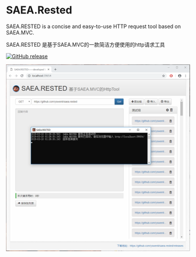 # SAEA.Rested
SAEA.RESTED is a concise and easy-to-use HTTP request tool based on SAEA.MVC.

SAEA.RESTED 是基于SAEA.MVC的一款简洁方便使用的http请求工具

[![GitHub release](https://img.shields.io/github/release/yswenli/saea.rested.svg)](https://github.com/yswenli/saea.rested/releases)

<img src="https://github.com/yswenli/SAEA.Rested/blob/master/1.png?raw=true"/>